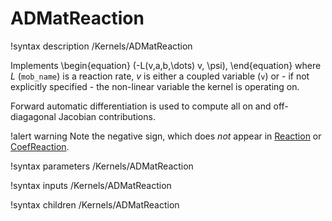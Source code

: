 # ADMatReaction

!syntax description /Kernels/ADMatReaction<RESIDUAL>

Implements
\begin{equation}
(-L(v,a,b,\dots) v, \psi),
\end{equation}
where $L$ (`mob_name`) is a reaction rate, $v$ is either a coupled variable
(`v`) or - if not explicitly specified - the non-linear variable the kernel is
operating on.

Forward automatic differentiation is used to compute all on and off-diagagonal
Jacobian contributions.

!alert warning
Note the negative sign, which does *not* appear in [Reaction](/Reaction.md) or
[CoefReaction](/CoefReaction.md).

!syntax parameters /Kernels/ADMatReaction<RESIDUAL>

!syntax inputs /Kernels/ADMatReaction<RESIDUAL>

!syntax children /Kernels/ADMatReaction<RESIDUAL>
